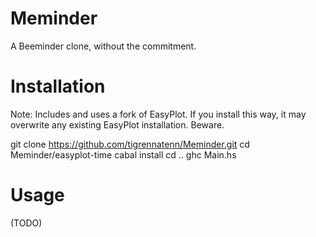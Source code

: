 Meminder
========

A Beeminder clone, without the commitment. 


Installation
============
Note: Includes and uses a fork of EasyPlot.
If you install this way, it may overwrite
any existing EasyPlot installation. Beware.

  git clone https://github.com/tigrennatenn/Meminder.git
  cd Meminder/easyplot-time
  cabal install
  cd ..
  ghc Main.hs
  
Usage
=====
(TODO)
